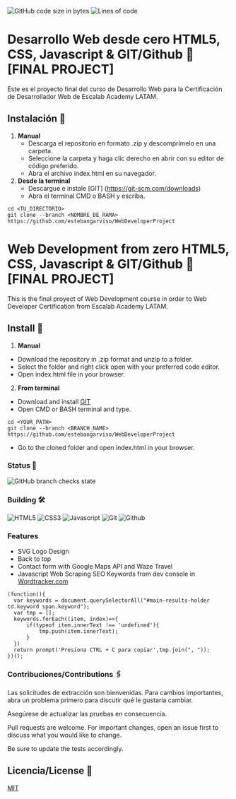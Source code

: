 ![GitHub code size in bytes](https://img.shields.io/github/languages/code-size/estebangarviso/WebDeveloperProject)
![Lines of code](https://img.shields.io/tokei/lines/github/estebangarviso/WebDeveloperProject)
# Desarrollo Web desde cero HTML5, CSS, Javascript & GIT/Github 🚀 [FINAL PROJECT]
Este es el proyecto final del curso de Desarrollo Web para la Certificación de Desarrollador Web de Escalab Academy LATAM.

## Instalación 🔧
1. **Manual**
   - Descarga el repositorio en formato .zip y descomprímelo en una carpeta.
   - Seleccione la carpeta y haga clic derecho en abrir con su editor de código preferido.
   - Abra el archivo index.html en su navegador.
2. **Desde la terminal**
   - Descargue e instale [GIT] (https://git-scm.com/downloads)
   - Abra el terminal CMD o BASH y escriba.
```
cd <TU_DIRECTORIO>
git clone --branch <NOMBRE_DE_RAMA> https://github.com/estebangarviso/WebDeveloperProject
```
# Web Development from zero HTML5, CSS, Javascript & GIT/Github 🚀 [FINAL PROJECT]
This is the final proyect of Web Development course in order to Web Developer Certification from Escalab Academy LATAM.

## Install 🔧
1. **Manual**
  - Download the repository in .zip format and unzip to a folder.
  - Select the folder and right click open with your preferred code editor.
  - Open index.html file in your browser.
2. **From terminal**
  - Download and install [GIT](https://git-scm.com/downloads)
  - Open CMD or BASH terminal and type.

```
cd <YOUR_PATH>
git clone --branch <BRANCH_NAME> https://github.com/estebangarviso/WebDeveloperProject
```
  - Go to the cloned folder and open index.html in your browser.
### Status 📖
![GitHub branch checks state](https://img.shields.io/github/checks-status/estebangarviso/WebDeveloperProject/main?style=solid)
### Building 🛠️
![HTML5](https://img.shields.io/badge/HTML-v5.0.0-E34F26?style=solid&logoColor=ffffff&labelColor=E34F26&logo=html5)
![CSS3](https://img.shields.io/badge/CSS-v3.0.0-1572B6?style=solid&labelColor=1572B6&logo=css3)
![Javascript](https://img.shields.io/badge/Javascript-ES9-F7DF1E?style=solid&labelColor=F7DF1E&logoColor=000000&logo=JavaScript)
![Git](https://img.shields.io/badge/Git-2.31.0-F05032?style=solid&labelColor=F05032&logoColor=ffffff&logo=Git)
![Github](https://img.shields.io/badge/Github--181717?style=solid&labelColor=181717&logoColor=ffffff&logo=GitHub)
### Features
  - SVG Logo Design
  - Back to top
  - Contact form with Google Maps API and Waze Travel
  - Javascript Web Scraping SEO Keywords from dev console in [Wordtracker.com](https://www.wordtracker.com/)
```
(function(){
  var keywords = document.querySelectorAll("#main-results-holder td.keyword span.keyword");
  var tmp = [];
  keywords.forEach((item, index)=>{
      if(typeof item.innerText !== 'undefined'){
          tmp.push(item.innerText);
      }
  })  
  return prompt('Presiona CTRL + C para copiar',tmp.join(", "));
})();
```
### Contribuciones/Contributions 🖇️
Las solicitudes de extracción son bienvenidas. Para cambios importantes, abra un problema primero para discutir qué le gustaría cambiar.

Asegúrese de actualizar las pruebas en consecuencia.

Pull requests are welcome. For important changes, open an issue first to discuss what you would like to change.

Be sure to update the tests accordingly.

## Licencia/License 📄
[MIT](https://choosealicense.com/licenses/mit/)

